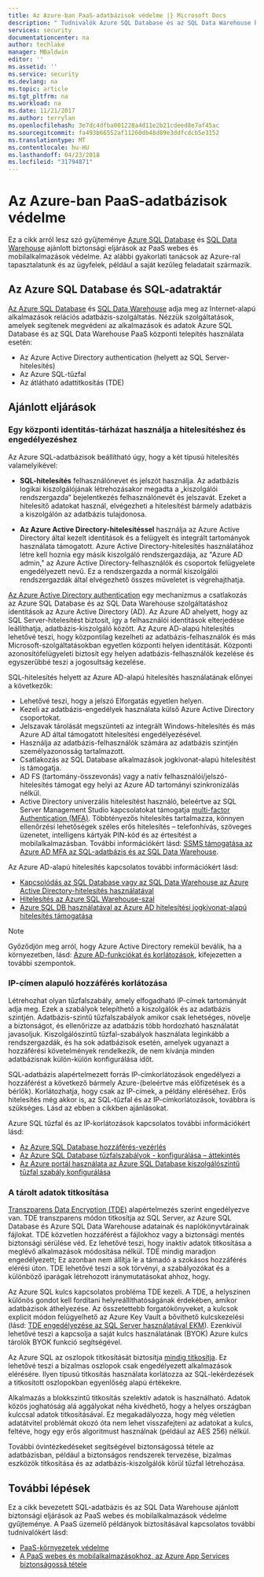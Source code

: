 ```yaml
---
title: Az Azure-ban PaaS-adatbázisok védelme |} Microsoft Docs
description: " Tudnivalók Azure SQL Database és az SQL Data Warehouse biztonsági gyakorlati tanácsok a PaaS webes és mobilalkalmazásokhoz biztonságossá tételéhez. "
services: security
documentationcenter: na
author: techlake
manager: MBaldwin
editor: ''
ms.assetid: ''
ms.service: security
ms.devlang: na
ms.topic: article
ms.tgt_pltfrm: na
ms.workload: na
ms.date: 11/21/2017
ms.author: terrylan
ms.openlocfilehash: 3e7dc4dfba001228a4d11e2b21cdeed8e7af45ac
ms.sourcegitcommit: fa493b66552af11260db48d89e3ddfcdcb5e3152
ms.translationtype: MT
ms.contentlocale: hu-HU
ms.lasthandoff: 04/23/2018
ms.locfileid: "31794871"
---
```

# <a name="securing-paas-databases-in-azure"></a>Az Azure-ban PaaS-adatbázisok védelme

Ez a cikk arról lesz szó gyűjteménye [Azure SQL Database](https://azure.microsoft.com/services/sql-database/) és [SQL Data Warehouse](https://azure.microsoft.com/services/sql-data-warehouse/) ajánlott biztonsági eljárások az PaaS webes és mobilalkalmazások védelme. Az alábbi gyakorlati tanácsok az Azure-ral tapasztalatunk és az ügyfelek, például a saját kezűleg feladatait származik.

## <a name="azure-sql-database-and-sql-data-warehouse"></a>Az Azure SQL Database és SQL-adatraktár
[Az Azure SQL Database](../sql-database/sql-database-technical-overview.md) és [SQL Data Warehouse](../sql-data-warehouse/sql-data-warehouse-overview-what-is.md) adja meg az Internet-alapú alkalmazások relációs adatbázis-szolgáltatás. Nézzük szolgáltatások, amelyek segítenek megvédeni az alkalmazások és adatok Azure SQL Database és az SQL Data Warehouse PaaS központi telepítés használata esetén:

- Az Azure Active Directory authentication (helyett az SQL Server-hitelesítés)
- Az Azure SQL-tűzfal
- Az átlátható adattitkosítás (TDE)

## <a name="best-practices"></a>Ajánlott eljárások

### <a name="use-a-centralized-identity-repository-for-authentication-and-authorization"></a>Egy központi identitás-tárházat használja a hitelesítéshez és engedélyezéshez

Az Azure SQL-adatbázisok beállítható úgy, hogy a két típusú hitelesítés valamelyikével:

- **SQL-hitelesítés** felhasználónevet és jelszót használja. Az adatbázis logikai kiszolgálójának létrehozásakor megadta a „kiszolgálói rendszergazda” bejelentkezés felhasználónevét és jelszavát. Ezeket a hitelesítő adatokat használ, elvégezheti a hitelesítést bármely adatbázis a kiszolgálón az adatbázis tulajdonosa.

- **Az Azure Active Directory-hitelesítéssel** használja az Azure Active Directory által kezelt identitások és a felügyelt és integrált tartományok használata támogatott. Azure Active Directory-hitelesítés használatához létre kell hoznia egy másik kiszolgáló rendszergazdája, az "Azure AD admin," az Azure Active Directory-felhasználók és csoportok felügyelete engedélyezett nevű. Ez a rendszergazda a normál kiszolgálói rendszergazdák által elvégezhető összes műveletet is végrehajthatja.

[Az Azure Active Directory authentication](../active-directory/develop/active-directory-authentication-scenarios.md) egy mechanizmus a csatlakozás az Azure SQL Database és az SQL Data Warehouse szolgáltatáshoz identitások az Azure Active Directory (AD). Az Azure AD ahelyett, hogy az SQL Server-hitelesítést biztosít, így a felhasználói identitások elterjedése leállíthatja, adatbázis-kiszolgáló között. Az Azure AD-alapú hitelesítés lehetővé teszi, hogy központilag kezelheti az adatbázis-felhasználók és más Microsoft-szolgáltatásokban egyetlen központi helyen identitását. Központi azonosítófelügyeleti biztosít egy helyen adatbázis-felhasználók kezelése és egyszerűbbé teszi a jogosultság kezelése.  

SQL-hitelesítés helyett az Azure AD-alapú hitelesítés használatának előnyei a következők:

- Lehetővé teszi, hogy a jelszó Elforgatás egyetlen helyen.
- Kezeli az adatbázis-engedélyek használata külső Azure Active Directory csoportokat.
- Jelszavak tárolását megszünteti az integrált Windows-hitelesítés és más Azure AD által támogatott hitelesítési engedélyezésével.
- Használja az adatbázis-felhasználók számára az adatbázis szintjén személyazonosság tartalmazott.
- Csatlakozás az SQL Database alkalmazások jogkivonat-alapú hitelesítést is támogatja.
- AD FS (tartomány-összevonás) vagy a natív felhasználói/jelszó-hitelesítés támogat egy helyi az Azure AD tartományi szinkronizálás nélkül.
- Active Directory univerzális hitelesítést használó, beleértve az SQL Server Management Studio kapcsolatokat támogatja [multi-factor Authentication (MFA)](../active-directory/authentication/multi-factor-authentication.md). Többtényezős hitelesítés tartalmazza, könnyen ellenőrzési lehetőségek széles erős hitelesítés – telefonhívás, szöveges üzenetet, intelligens kártyák PIN-kód és az értesítést a mobilalkalmazásban. További információkért lásd: [SSMS támogatása az Azure AD MFA az SQL-adatbázis és az SQL Data Warehouse](../sql-database/sql-database-ssms-mfa-authentication.md).

Az Azure AD-alapú hitelesítés kapcsolatos további információkért lásd:

- [Kapcsolódás az SQL Database vagy az SQL Data Warehouse az Azure Active Directory-hitelesítés használatával](../sql-database/sql-database-aad-authentication.md)
- [Hitelesítés az Azure SQL Warehouse-szal](../sql-data-warehouse/sql-data-warehouse-authentication.md)
- [Azure SQL DB használatával az Azure AD hitelesítési jogkivonat-alapú hitelesítés támogatása](https://blogs.msdn.microsoft.com/sqlsecurity/2016/02/09/token-based-authentication-support-for-azure-sql-db-using-azure-ad-auth/)

> [!NOTE]
> Győződjön meg arról, hogy Azure Active Directory remekül beválik, ha a környezetben, lásd: [Azure AD-funkciókat és korlátozások](../sql-database/sql-database-aad-authentication.md#azure-ad-features-and-limitations), kifejezetten a további szempontok.
>
>

### <a name="restrict-access-based-on-ip-address"></a>IP-címen alapuló hozzáférés korlátozása
Létrehozhat olyan tűzfalszabály, amely elfogadható IP-címek tartományát adja meg. Ezek a szabályok telepíthető a kiszolgálók és az adatbázis szintjén. Adatbázis-szintű tűzfalszabályok amikor csak lehetséges, növelje a biztonságot, és ellenőrizze az adatbázis több hordozható használatát javasoljuk. Kiszolgálószintű tűzfal-szabályok használata leginkább a rendszergazdák, és ha sok adatbázisok esetén, amelyek ugyanazt a hozzáférési követelmények rendelkezik, de nem kívánja minden adatbázisnak külön-külön konfigurálása időt.

SQL-adatbázis alapértelmezett forrás IP-címkorlátozások engedélyezi a hozzáférést a következő bármely Azure-(beleértve más előfizetések és a bérlők). Korlátozhatja, hogy csak az IP-címek, a példány eléréséhez. Erős hitelesítés még akkor is, az SQL-tűzfal és az IP-címkorlátozások, továbbra is szükséges. Lásd az ebben a cikkben ajánlásokat.

Azure SQL tűzfal és az IP-korlátozások kapcsolatos további információkért lásd:

- [Az Azure SQL Database hozzáférés-vezérlés](../sql-database/sql-database-control-access.md)
- [Az Azure SQL Database tűzfalszabályok - konfigurálása – áttekintés](../sql-database/sql-database-firewall-configure.md)
- [Az Azure portál használata az Azure SQL Database kiszolgálószintű tűzfal szabály konfigurálása](../sql-database/sql-database-configure-firewall-settings.md)

### <a name="encryption-of-data-at-rest"></a>A tárolt adatok titkosítása
[Transzparens Data Encryption (TDE)](https://msdn.microsoft.com/library/azure/bb934049) alapértelmezés szerint engedélyezve van. TDE transzparens módon titkosítja az SQL Server, az Azure SQL Database és Azure SQL Data Warehouse adatainak és naplókönyvtárainak fájlokat. TDE közvetlen hozzáférést a fájlokhoz vagy a biztonsági mentés biztonsági sérülése véd. Ez lehetővé teszi, hogy inaktív adatok titkosítása a meglévő alkalmazások módosítása nélkül. TDE mindig maradjon engedélyezett; Ez azonban nem állítja le a támadó a szokásos hozzáférés elérési úton. TDE lehetővé teszi a sok törvényi, a szabályozókat és a különböző iparágak létrehozott iránymutatásokat ahhoz, hogy.

Az Azure SQL kulcs kapcsolatos probléma TDE kezeli. A TDE, a helyszínen különös gondot kell fordítani helyreállíthatóságának érdekében, amikor adatbázisok áthelyezése. Az összetettebb forgatókönyveket, a kulcsok explicit módon felügyelhető az Azure Key Vault a bővíthető kulcskezelési (lásd: [TDE engedélyezése az SQL Server használatával EKM](/security/encryption/enable-tde-on-sql-server-using-ekm)). Ezenkívül lehetővé teszi a kapcsolja a saját kulcs használatának (BYOK) Azure kulcs tárolók BYOK funkció segítségével.

Az Azure SQL az oszlopok titkosítását biztosítja [mindig titkosítja](/sql/relational-databases/security/encryption/always-encrypted-database-engine). Ez lehetővé teszi a bizalmas oszlopok csak engedélyezett alkalmazások elérésére. Ilyen típusú titkosítás használata korlátozza az SQL-lekérdezések a titkosított oszlopokban egyenlőség alapú értékekre.

Alkalmazás a blokkszintű titkosítás szelektív adatok is használható. Adatok közös joghatóság alá aggályokat néha kivédhető, hogy a helyes országban kulccsal adatok titkosításával. Ez megakadályozza, hogy még véletlen adatátvitel problémát okozó óta nem lehet visszafejteni az adatokat a kulcs, feltéve, hogy egy erős algoritmust használnak (például az AES 256) nélkül.

További óvintézkedéseket segítségével biztonságossá tétele az adatbázisban, például a biztonságos rendszerek tervezése, bizalmas eszközök titkosítása és az adatbázis-kiszolgálók körül tűzfal létrehozása.

## <a name="next-steps"></a>További lépések
Ez a cikk bevezetett SQL-adatbázis és az SQL Data Warehouse ajánlott biztonsági eljárások az PaaS webes és mobilalkalmazások védelme gyűjteménye. A PaaS üzemelő példányok biztosításával kapcsolatos további tudnivalókért lásd:

- [PaaS-környezetek védelme](security-paas-deployments.md)
- [A PaaS webes és mobilalkalmazásokhoz, az Azure App Services biztonságossá tétele](security-paas-applications-using-app-services.md)

